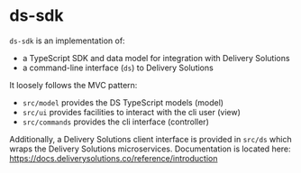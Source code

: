 # ds-sdk

`ds-sdk` is an implementation of:

- a TypeScript SDK and data model for integration with Delivery Solutions
- a command-line interface (`ds`) to Delivery Solutions

It loosely follows the MVC pattern:

- `src/model` provides the DS TypeScript models (model)
- `src/ui` provides facilities to interact with the cli user (view)
- `src/commands` provides the cli interface (controller)

Additionally, a Delivery Solutions client interface is provided in `src/ds` which wraps the Delivery Solutions microservices. Documentation is located here: https://docs.deliverysolutions.co/reference/introduction